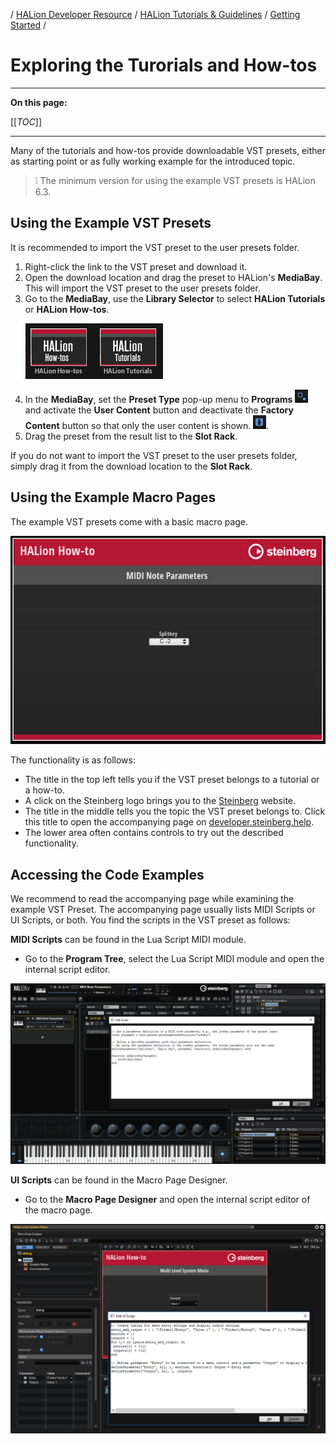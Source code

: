 / [HALion Developer Resource](../../HALion-Developer-Resource.md) / [HALion Tutorials & Guidelines](./HALion-Tutorials-Guidelines.md) / [Getting Started](./Getting-Started.md) /

# Exploring the Turorials and How-tos

---

**On this page:**

[[_TOC_]]

---

Many of the tutorials and how-tos provide downloadable VST presets, either as starting point or as fully working example for the introduced topic.

>&#10069; The minimum version for using the example VST presets is HALion 6.3.

## Using the Example VST Presets

It is recommended to import the VST preset to the user presets folder.

1. Right-click the link to the VST preset and download it.
1. Open the download location and drag the preset to HALion's **MediaBay**. This will import the VST preset to the user presets folder.
1. Go to the **MediaBay**, use the **Library Selector** to select **HALion Tutorials** or **HALion How-tos**.<p>![Select Content Set](../images/Select-Content-Set.png)</p>
1. In the **MediaBay**, set the **Preset Type** pop-up menu to **Programs** ![Program Filter](../images/Program-Filter.png)  and activate the **User Content** button and deactivate the **Factory Content** button so that only the user content is shown. ![User Content](../images/User-Content.png).
1. Drag the preset from the result list to the **Slot Rack**.

If you do not want to import the VST preset to the user presets folder, simply drag it from the download location to the **Slot Rack**.

## Using the Example Macro Pages

The example VST presets come with a basic macro page.

![How-tos Macro Page](../images/How-tos-Macro-Page.png)

The functionality is as follows:

* The title in the top left tells you if the VST preset belongs to a tutorial or a how-to.
* A click on the Steinberg logo brings you to the [Steinberg](https://www.steinberg.net/) website.
* The title in the middle tells you the topic the VST preset belongs to. Click this title to open the accompanying page on [developer.steinberg.help](https://developer.steinberg.help/).
* The lower area often contains controls to try out the described functionality.

## Accessing the Code Examples
We recommend to read the accompanying page while examining the example VST Preset. The accompanying page usually lists MIDI Scripts or UI Scripts, or both. You find the scripts in the VST preset as follows:

**MIDI Scripts** can be found in the Lua Script MIDI module.

* Go to the **Program Tree**, select the Lua Script MIDI module and open the internal script editor.

![MIDI Script in Lua Script MIDI Module](../images/MIDI-Script-in-Lua-Script-MIDI-Module.png)

**UI Scripts** can be found in the Macro Page Designer.

* Go to the **Macro Page Designer** and open the internal script editor of the macro page.

![UI Script in Macro Page Designer.png](../images/UI-Script-in-Macro-Page-Designer.png)